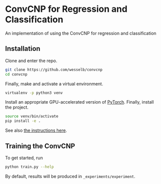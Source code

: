 # ConvCNP for Regression and Classification

An implementation of using the ConvCNP for regression and classification

## Installation

Clone and enter the repo.

```bash
git clone https://github.com/wesselb/convcnp
cd convcnp
```

Finally, make and activate a virtual environment.

```bash
virtualenv -p python3 venv
```

Install an appropriate GPU-accelerated version of [PyTorch](https://pytorch.org/).
Finally, install the project.


```bash
source venv/bin/activate
pip install -e .
```

See also [the instructions here](https://gist.github.com/wesselb/4b44bf87f3789425f96e26c4308d0adc).

## Training the ConvCNP

To get started, run

```bash
python train.py --help
```

By default, results will be produced in `_experiments/experiment`.

